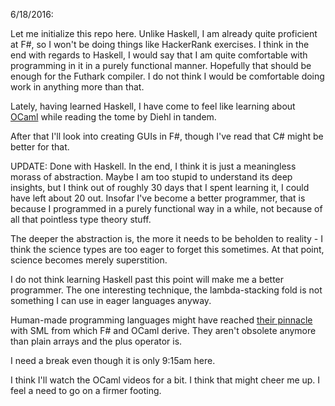 6/18/2016:

Let me initialize this repo here. Unlike Haskell, I am already quite proficient at F#, so I won't be doing things like HackerRank exercises. I think in the end with regards to Haskell, I would say that I am quite comfortable with programming in it in a purely functional manner. Hopefully that should be enough for the Futhark compiler. I do not think I would be comfortable doing work in anything more than that.

Lately, having learned Haskell, I have come to feel like learning about [OCaml](https://www.fun-mooc.fr/courses/parisdiderot/56002/session01/Table_of_Contents/) while reading the tome by Diehl in tandem.

After that I'll look into creating GUIs in F#, though I've read that C# might be better for that.

UPDATE: Done with Haskell. In the end, I think it is just a meaningless morass of abstraction. Maybe I am too stupid to understand its deep insights, but I think out of roughly 30 days that I spent learning it, I could have left about 20 out. Insofar I've become a better programmer, that is because I programmed in a purely functional way in a while, not because of all that pointless type theory stuff.

The deeper the abstraction is, the more it needs to be beholden to reality - I think the science types are too eager to forget this sometimes. At that point, science becomes merely superstition.

I do not think learning Haskell past this point will make me a better programmer. The one interesting technique, the lambda-stacking fold is not something I can use in eager languages anyway.

Human-made programming languages might have reached [their pinnacle](https://blogs.janestreet.com/the-ml-sweet-spot/) with SML from which F# and OCaml derive. They aren't obsolete anymore than plain arrays and the plus operator is.

I need a break even though it is only 9:15am here.

I think I'll watch the OCaml videos for a bit. I think that might cheer me up. I feel a need to go on a firmer footing.

